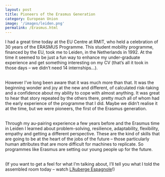 ```yaml
---
layout: post
title: Pioneers of the Erasmus Generation
category: European Union
image: '/images/leiden.png'
permalink: /Erasmus.html
---
```



I had a great time today at the EU Centre at RMIT, who held a celebration of 30 years of the ERASMUS Programme. This student mobility programme, financed by the EU, took me to Leiden, in the Netherlands in 1992. At the time it seemed to be just a fun way to enhance my under-graduate experience and get something interesting on my CV (that’s all it took in those days – we didn’t need 14 internships…).

<br>However I’ve long been aware that it was much more than that. It was the beginning wonder and joy at the new and different, of calculated risk-taking and a confidence about my ability to cope with almost anything. It was great to hear that story repeated by the others there, pretty much all of whom had the early experience of the programme that I did. Maybe we didn’t realise it at the time, but we were pioneers, the first of the Erasmus generation.

<br>Through my au-pairing experience a few years before and the Erasmus time in Leiden I learned about problem-solving, resilience, adaptability, flexibility, empathy and getting a different perspective. These are the kind of skills that are going to be at the heart of the jobs of the future – those particularly human attributes that are more difficult for machines to replicate. So programmes like Erasmus are setting our young people up for the future.

<br>(If you want to get a feel for what I’m talking about, I’ll tell you what I told the assembled room today – watch [L’Auberge Espagnole](http://www.imdb.com/title/tt0283900/)!)
